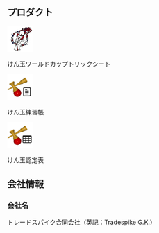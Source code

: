 <a name="Products"></a>
## プロダクト

<div>
    <p class="middle"><img src="assets/image/KWC_logo-60.png" alt="けん玉ワールドカップトリックシート" /></p>
    <p class="middle">けん玉ワールドカップトリックシート</p>
</div>

<div>
    <p class="middle"><img src="assets/image/kendama-trainer-60.png" alt="けん玉練習帳" /></p>
    <p class="middle">けん玉練習帳</p>
</div>

<div>
    <p class="middle"><img src="assets/image/kendama-grade-tables-60.png" alt="けん玉認定表" /></p>
    <p class="middle">けん玉認定表</p>
</div>

<a name="Company"></a>
## 会社情報

### 会社名

トレードスパイク合同会社（英記：Tradespike G.K.）